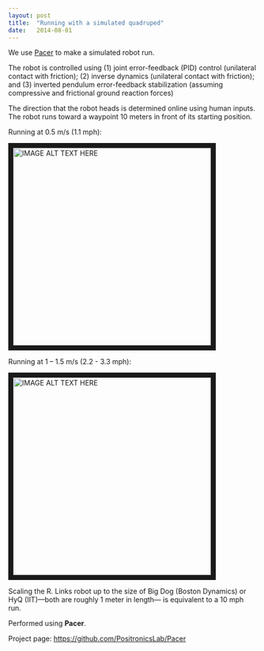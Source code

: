 ```yaml
---
layout: post
title:  "Running with a simulated quadruped"
date:   2014-08-01
---
```


<p class="intro"><span class="dropcap">W</span>e use <a href="http://github.com/PositronicsLab/Pacer">Pacer</a> to make a simulated robot run</a>.

The robot is controlled using
    (1) joint error-feedback (PID) control (unilateral contact with friction);
    (2) inverse dynamics (unilateral contact with friction); and
    (3) inverted pendulum error-feedback stabilization (assuming compressive and frictional ground reaction forces)</p>

The direction that the robot heads is determined online using human inputs.  The robot runs toward a waypoint 10 meters in front of its starting position.

Running at 0.5 m/s (1.1 mph):

<a href="http://www.youtube.com/watch?feature=player_embedded&v=OKvNG_Zudw0
" target="_blank"><img src="http://img.youtube.com/vi/OKvNG_Zudw0/0.jpg" 
alt="IMAGE ALT TEXT HERE" width="400" border="10" /></a>

Running at 1 – 1.5 m/s (2.2 - 3.3 mph):

<a href="http://www.youtube.com/watch?feature=player_embedded&v=B3z7lRnhmzU
" target="_blank"><img src="http://img.youtube.com/vi/B3z7lRnhmzU/0.jpg" 
alt="IMAGE ALT TEXT HERE" width="400" border="10" /></a>

Scaling the R. Links robot up to the size of Big Dog (Boston Dynamics) or HyQ (IIT)—both are roughly 1 meter in length— is equivalent to a 10 mph run.

Performed using **Pacer**.

Project page:
<a title="https://github.com/PositronicsLab/Pacer" href="https://github.com/PositronicsLab/Pacer">https://github.com/PositronicsLab/Pacer</a>


